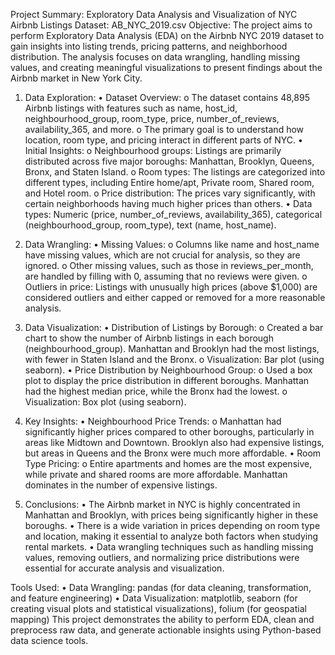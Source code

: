 Project Summary: Exploratory Data Analysis and Visualization of NYC Airbnb Listings
Dataset: AB_NYC_2019.csv
Objective:
The project aims to perform Exploratory Data Analysis (EDA) on the Airbnb NYC 2019 dataset to gain insights into listing trends, pricing patterns, and neighborhood distribution. The analysis focuses on data wrangling, handling missing values, and creating meaningful visualizations to present findings about the Airbnb market in New York City.

1. Data Exploration:
•	Dataset Overview:
o	The dataset contains 48,895 Airbnb listings with features such as name, host_id, neighbourhood_group, room_type, price, number_of_reviews, availability_365, and more.
o	The primary goal is to understand how location, room type, and pricing interact in different parts of NYC.
•	Initial Insights:
o	Neighbourhood groups: Listings are primarily distributed across five major boroughs: Manhattan, Brooklyn, Queens, Bronx, and Staten Island.
o	Room types: The listings are categorized into different types, including Entire home/apt, Private room, Shared room, and Hotel room.
o	Price distribution: The prices vary significantly, with certain neighborhoods having much higher prices than others.
•	Data types: Numeric (price, number_of_reviews, availability_365), categorical (neighbourhood_group, room_type), text (name, host_name).

2. Data Wrangling:
•	Missing Values:
o	Columns like name and host_name have missing values, which are not crucial for analysis, so they are ignored.
o	Other missing values, such as those in reviews_per_month, are handled by filling with 0, assuming that no reviews were given.
o	Outliers in price: Listings with unusually high prices (above $1,000) are considered outliers and either capped or removed for a more reasonable analysis.

3. Data Visualization:
•	Distribution of Listings by Borough:
o	Created a bar chart to show the number of Airbnb listings in each borough (neighbourhood_group). Manhattan and Brooklyn had the most listings, with fewer in Staten Island and the Bronx.
o	Visualization: Bar plot (using seaborn).
•	Price Distribution by Neighbourhood Group:
o	Used a box plot to display the price distribution in different boroughs. Manhattan had the highest median price, while the Bronx had the lowest.
o	Visualization: Box plot (using seaborn).

4. Key Insights:
•	Neighbourhood Price Trends:
o	Manhattan had significantly higher prices compared to other boroughs, particularly in areas like Midtown and Downtown. Brooklyn also had expensive listings, but areas in Queens and the Bronx were much more affordable.
•	Room Type Pricing:
o	Entire apartments and homes are the most expensive, while private and shared rooms are more affordable. Manhattan dominates in the number of expensive listings.

5. Conclusions:
•	The Airbnb market in NYC is highly concentrated in Manhattan and Brooklyn, with prices being significantly higher in these boroughs.
•	There is a wide variation in prices depending on room type and location, making it essential to analyze both factors when studying rental markets.
•	Data wrangling techniques such as handling missing values, removing outliers, and normalizing price distributions were essential for accurate analysis and visualization.

Tools Used:
•	Data Wrangling: pandas (for data cleaning, transformation, and feature engineering)
•	Data Visualization: matplotlib, seaborn (for creating visual plots and statistical visualizations), folium (for geospatial mapping)
This project demonstrates the ability to perform EDA, clean and preprocess raw data, and generate actionable insights using Python-based data science tools.
